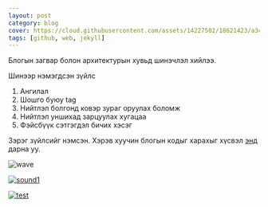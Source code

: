 ```yaml
---
layout: post
category: blog
cover: https://cloud.githubusercontent.com/assets/14227502/18621423/a3c4df6a-7e55-11e6-82fc-4008aa3a2f0b.jpg 
tags: [github, web, jekyll]
---
```

Блогын загвар болон архитектурын хувьд шинэчлэл хийлээ.

Шинээр нэмэгдсэн зүйлс

1. Ангилал
2. Шошго буюу tag
3. Нийтлэл болгонд ковэр зураг оруулах боломж
4. Нийтлэл уншихад зарцуулах хугацаа
5. Фэйсбүүк сэтгэгдэл бичих хэсэг

Зэрэг зүйлсийг нэмсэн. Хэрэв хуучин блогын кодыг харахыг хүсвэл [энд](https://github.com/enkhee-Osiris/enkhee-Osiris.github.io-old) дарна уу.

![wave](https://cloud.githubusercontent.com/assets/14227502/18626152/c2d1a93a-7e85-11e6-80b4-55092ca34512.gif)

[![sound1](https://cloud.githubusercontent.com/assets/14227502/18626525/30db5064-7e88-11e6-8aa9-323ce03d3b0f.png)](https://cloud.githubusercontent.com/assets/14227502/18626525/30db5064-7e88-11e6-8aa9-323ce03d3b0f.png)

<a href="https://cloud.githubusercontent.com/assets/14227502/18626525/30db5064-7e88-11e6-8aa9-323ce03d3b0f.png"><img src="https://cloud.githubusercontent.com/assets/14227502/18626525/30db5064-7e88-11e6-8aa9-323ce03d3b0f.png" alt="test"/></a>
